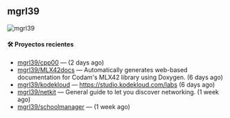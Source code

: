 ## mgrl39 
<p align="left"> <img src="https://komarev.com/ghpvc/?username=mgrbl&label=Profile%20views&color=0e75b6&style=flat" alt="mgrl39" /> </p>












#### 🛠 Proyectos recientes

- [mgrl39/cpp00](https://github.com/mgrl39/cpp00) —  (2 days ago)
- [mgrl39/MLX42docs](https://github.com/mgrl39/MLX42docs) — Automatically generates web-based documentation for Codam&#39;s MLX42 library using Doxygen. (6 days ago)
- [mgrl39/kodekloud](https://github.com/mgrl39/kodekloud) — https://studio.kodekloud.com/labs (6 days ago)
- [mgrl39/netkit](https://github.com/mgrl39/netkit) — General guide to let you discover networking. (1 week ago)
- [mgrl39/schoolmanager](https://github.com/mgrl39/schoolmanager) —  (1 week ago)




